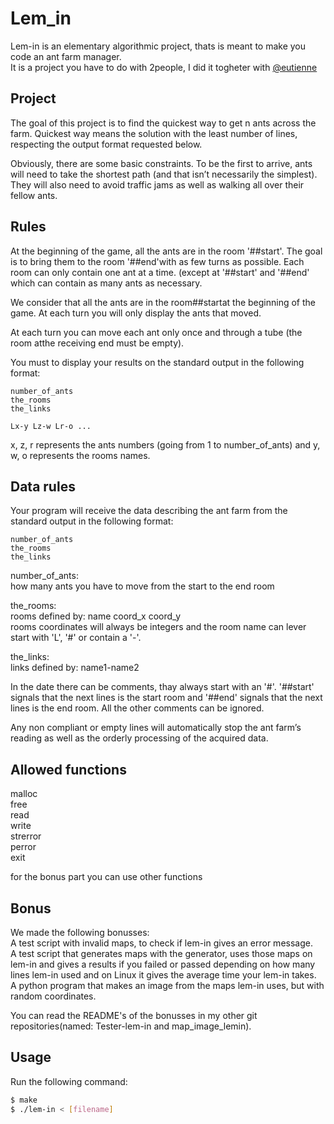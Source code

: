# Lem_in

Lem-in is an elementary algorithmic project, thats is meant to make you code an ant farm manager.
<br/>It is a project you have to do with 2people, I did it togheter with [@eutienne](https://github.com/Eutienne)

## Project

The goal of this project is to find the quickest way to get n ants across the farm. Quickest way means the solution with the least number of lines, respecting the output format requested below.

Obviously, there are some basic constraints. To be the first to arrive, ants will need to take the shortest path (and that isn’t necessarily the simplest). They will also need to avoid traffic jams as well as walking all over their fellow ants.

## Rules

At the beginning of the game, all the ants are in the room '##start'. The goal is to bring them to the room '##end'with as few turns as possible. Each room can only contain one ant at a time. (except at '##start' and '##end' which can contain as many ants as necessary.

We consider that all the ants are in the room##startat the beginning of the game. At each turn you will only display the ants that moved.

At each turn you can move each ant only once and through a tube (the room atthe receiving end must be empty).

You must to display your results on the standard output in the following format:
```
number_of_ants
the_rooms
the_links

Lx-y Lz-w Lr-o ...
```
x, z, r represents the ants numbers (going from 1 to number_of_ants) and y, w, o represents the rooms names.

## Data rules

Your program will receive the data describing the ant farm from the standard output in the following format:
```
number_of_ants
the_rooms
the_links
```
number_of_ants:<br/>how many ants you have to move from the start to the end room

the_rooms:<br/>rooms defined by: name coord_x coord_y<br/>rooms coordinates will always be integers and the room name can lever start with 'L', '#' or contain a '-'.

the_links:<br/>links defined by: name1-name2

In the date there can be comments, thay always start with an '#'. '##start' signals that the next lines is the start room and '##end' signals that the next lines is the end room.
All the other comments can be ignored.

Any non compliant or empty lines will automatically stop the ant farm’s reading as well as the orderly processing of the acquired data.

## Allowed functions

malloc
<br/>free
<br/>read
<br/>write
<br/>strerror
<br/>perror
<br/>exit

for the bonus part you can use other functions

## Bonus

We made the following bonusses:
<br/>A test script with invalid maps, to check if lem-in gives an error message.
<br/>A test script that generates maps with the generator, uses those maps on lem-in and gives a results if you failed or passed depending on how many lines lem-in used and on Linux it gives the average time your lem-in takes.
<br/>A python program that makes an image from the maps lem-in uses, but with random coordinates.

You can read the README's of the bonusses in my other git repositories(named: Tester-lem-in and map_image_lemin).

## Usage

Run the following command:
```bash
$ make
$ ./lem-in < [filename]
```
